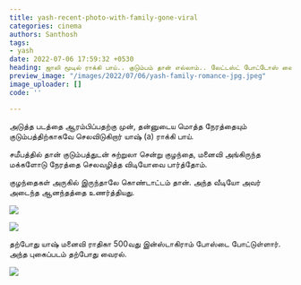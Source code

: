 ```yaml
---
title: yash-recent-photo-with-family-gone-viral
categories: cinema
authors: Santhosh
tags:
- yash
date: 2022-07-06 17:59:32 +0530
heading: ஜாலி மூடில் ராக்கி பாய்.. குடும்பம் தான் எல்லாம்.. லேட்டஸ்ட் போட்டோஸ் வைரல்..!
preview_image: "/images/2022/07/06/yash-family-romance-jpg.jpeg"
image_uploader: []
code: ''

---
```

அடுத்த படத்தை ஆரம்பிப்பதற்கு முன், தன்னுடைய மொத்த நேரத்தையும் குடும்பத்திற்காகவே செலவிடுகிறார் யாஷ் (a) ராக்கி பாய்.

சமீபத்தில் தான் குடும்பத்துடன் சுற்றுலா சென்று குழந்தை, மனைவி அங்கிருந்த மக்களோடு நேரத்தை செலவழித்த விடியோவை பார்த்தோம்.

குழந்தைகள் அருகில் இருந்தாலே கொண்டாட்டம் தான். அந்த வீடியோ அவர் அடைந்த ஆனந்தத்தை உணர்த்தியது.

![](/images/2022/07/06/rocky-bhai-yash-2-jpg.jpeg)

![](/images/2022/07/06/rocky-bhai-yash-1-jpg.jpeg)

தற்போது யாஷ் மனைவி ராதிகா 500வது இன்ஸ்டாகிராம் போஸ்டை போட்டுள்ளார். அந்த புகைப்படம் தற்போது வைரல்.

![](/images/2022/07/06/rocky-bhai-yash-3-webp.jpeg)
